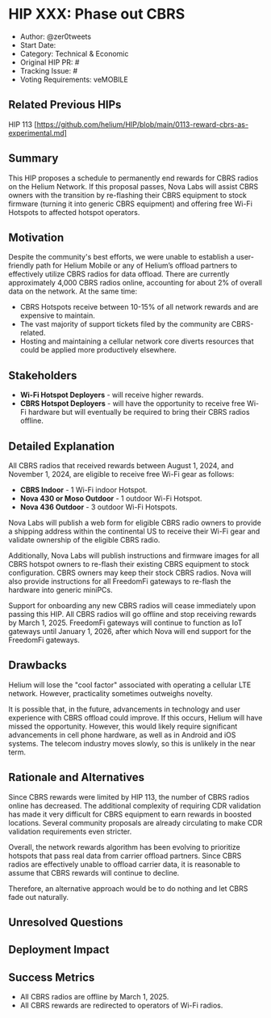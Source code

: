 # HIP XXX: Phase out CBRS

- Author: @zer0tweets 
- Start Date: 
- Category: Technical & Economic
- Original HIP PR: #
- Tracking Issue: #
- Voting Requirements: veMOBILE

## Related Previous HIPs

HIP 113 [https://github.com/helium/HIP/blob/main/0113-reward-cbrs-as-experimental.md]

## Summary
This HIP proposes a schedule to permanently end rewards for CBRS radios on the Helium Network. If this proposal passes, Nova Labs will assist CBRS owners with the transition by re-flashing their CBRS equipment to stock firmware (turning it into generic CBRS equipment) and offering free Wi-Fi Hotspots to affected hotspot operators.

## Motivation
Despite the community's best efforts, we were unable to establish a user-friendly path for Helium Mobile or any of Helium’s offload partners to effectively utilize CBRS radios for data offload. There are currently approximately 4,000 CBRS radios online, accounting for about 2% of overall data on the network. At the same time:

- CBRS Hotspots receive between 10-15% of all network rewards and are expensive to maintain.
- The vast majority of support tickets filed by the community are CBRS-related.
- Hosting and maintaining a cellular network core diverts resources that could be applied more productively elsewhere.

## Stakeholders 
- **Wi-Fi Hotspot Deployers** - will receive higher rewards.
- **CBRS Hotspot Deployers** - will have the opportunity to receive free Wi-Fi hardware but will eventually be required to bring their CBRS radios offline.  

## Detailed Explanation

All CBRS radios that received rewards between August 1, 2024, and November 1, 2024, are eligible to receive free Wi-Fi gear as follows: 

- **CBRS Indoor** - 1 Wi-Fi indoor Hotspot.
- **Nova 430 or Moso Outdoor** - 1 outdoor Wi-Fi Hotspot.
- **Nova 436 Outdoor** - 3 outdoor Wi-Fi Hotspots.

Nova Labs will publish a web form for eligible CBRS radio owners to provide a shipping address within the continental US to receive their Wi-Fi gear and validate ownership of the eligible CBRS radio.

Additionally, Nova Labs will publish instructions and firmware images for all CBRS hotspot owners to re-flash their existing CBRS equipment to stock configuration. CBRS owners may keep their stock CBRS radios. Nova will also provide instructions for all FreedomFi gateways to re-flash the hardware into generic miniPCs.

Support for onboarding any new CBRS radios will cease immediately upon passing this HIP. All CBRS radios will go offline and stop receiving rewards by March 1, 2025. FreedomFi gateways will continue to function as IoT gateways until January 1, 2026, after which Nova will end support for the FreedomFi gateways.

## Drawbacks

Helium will lose the "cool factor" associated with operating a cellular LTE network. However, practicality sometimes outweighs novelty.

It is possible that, in the future, advancements in technology and user experience with CBRS offload could improve. If this occurs, Helium will have missed the opportunity. However, this would likely require significant advancements in cell phone hardware, as well as in Android and iOS systems. The telecom industry moves slowly, so this is unlikely in the near term.

## Rationale and Alternatives

Since CBRS rewards were limited by HIP 113, the number of CBRS radios online has decreased. The additional complexity of requiring CDR validation has made it very difficult for CBRS equipment to earn rewards in boosted locations. Several community proposals are already circulating to make CDR validation requirements even stricter.

Overall, the network rewards algorithm has been evolving to prioritize hotspots that pass real data from carrier offload partners. Since CBRS radios are effectively unable to offload carrier data, it is reasonable to assume that CBRS rewards will continue to decline.

Therefore, an alternative approach would be to do nothing and let CBRS fade out naturally.

## Unresolved Questions

## Deployment Impact

## Success Metrics

- All CBRS radios are offline by March 1, 2025.
- All CBRS rewards are redirected to operators of Wi-Fi radios.
